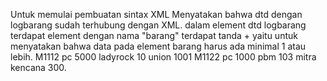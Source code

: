 Untuk memulai pembuatan sintax XML
Menyatakan bahwa dtd dengan logbarang sudah terhubung dengan XML. dalam element dtd logbarang terdapat element dengan nama "barang"
terdapat tanda + yaitu untuk menyatakan bahwa data pada element barang harus ada minimal 1 atau lebih. 
M1112 pc 5000 ladyrock 10 union 1001 M1122 pc 1000 pbm 103 mitra kencana 300.

